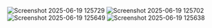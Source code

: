 
![Screenshot 2025-06-19 125729](https://github.com/user-attachments/assets/b9dfce1d-37ec-4a9d-ad6f-a718226742de)
![Screenshot 2025-06-19 125702](https://github.com/user-attachments/assets/e133cf66-3904-4fcd-984a-552a996aecf2)
![Screenshot 2025-06-19 125649](https://github.com/user-attachments/assets/741852aa-1b39-4400-8ba5-7b27bbb76040)
![Screenshot 2025-06-19 125638](https://github.com/user-attachments/assets/1a09ae3e-dda3-44fb-855b-532e70bc3fac)
